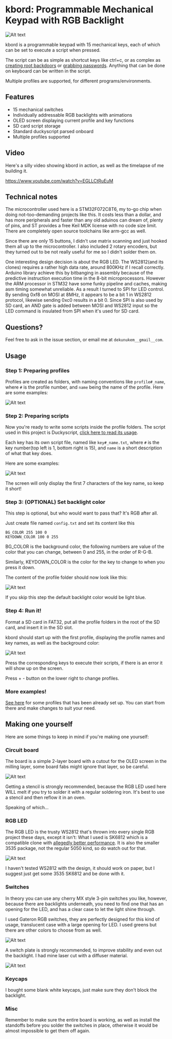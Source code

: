 # kbord: Programmable Mechanical Keypad with RGB Backlight

![Alt text](pics/title.jpg)

kbord is a programmable keypad with 15 mechanical keys, each of which can be set to execute a script when pressed.

The script can be as simple as shortcut keys like ctrl+c, or as complex as [creating root backdoors](https://github.com/hak5darren/USB-Rubber-Ducky/wiki/Payload---OSX-Root-Backdoor) or [grabbing passwords](https://github.com/hak5darren/USB-Rubber-Ducky/wiki/Payload---download-mimikatz%2C-grab-passwords-and-email-them-via-gmail). Anything that can be done on keyboard can be written in the script.

Multiple profiles are supported, for different programs/environments.

## Features

* 15 mechanical switches
* Individually addressable RGB backlights with animations
* OLED screen displaying current profile and key functions
* SD card script storage
* Standard duckyscript parsed onboard
* Multiple profiles supported

## Video

Here's a silly video showing kbord in action, as well as the timelapse of me building it.

https://www.youtube.com/watch?v=EGLLCtRuEuM

## Technical notes

The microcontroller used here is a STM32F072C8T6, my to-go chip when doing not-too-demanding projects like this. It costs less than a dollar, and has more peripherals and faster than any old aduinos can dream of, plenty of pins, and ST provides a free Keil MDK license with no code size limit. There are completely open source toolchains like arm-gcc as well.

Since there are only 15 buttons, I didn't use matrix scanning and just hooked them all up to the microcontroller. I also included 2 rotary encoders, but they turned out to be not really useful for me so I didn't solder them on.

One interesting design decision is about the RGB LED. The WS2812(and its clones) requires a rather high data rate, around 800KHz if I recall correctly. Arduino library achieve this by bitbanging in assembly because of the predictive instruction execution time in the 8-bit microprocessors. However the ARM processor in STM32 have some funky pipeline and caches, making asm timing somewhat unreliable. As a result I turned to SPI for LED control. By sending 0xf8 on MOSI at 8MHz, it appears to be a bit 1 in WS2812 protocol, likewise sending 0xc0 results in a bit 0. Since SPI is also used by SD card, an AND gate is added between MOSI and WS2812 input so the LED command is insulated from SPI when it's used for SD card.

## Questions?

Feel free to ask in the issue section, or email me at `dekunukem__gmail__com`.

## Usage

### Step 1: Preparing profiles

Profiles are created as folders, with naming conventions like `profile#_name`, where `#` is the profile number, and `name` being the name of the profile. Here are some examples:

![Alt text](pics/profile_examples.png)

### Step 2: Preparing scripts

Now you're ready to write some scripts inside the profile folders. The script used in this project is Duckyscript, [click here to read its usage](https://github.com/hak5darren/USB-Rubber-Ducky/wiki/Duckyscript).

Each key has its own script file, named like `key#_name.txt`, where `#` is the key number(top left is 1, bottom right is 15), and `name` is a short description of what that key does. 

Here are some examples:

![Alt text](pics/key_scripts.png)

The screen will only display the first 7 characters of the key name, so keep it short!

### Step 3: (OPTIONAL) Set backlight color

This step is optional, but who would want to pass that? It's RGB after all.

Just create file named `config.txt` and set its content like this 
```
BG_COLOR 255 100 0
KEYDOWN_COLOR 100 0 255
```
BG_COLOR is the background color, the following numbers are value of the color that you can change, between 0 and 255, in the order of R-G-B.

Similarly, KEYDOWN_COLOR is the color for the key to change to when you press it down.

The content of the profile folder should now look like this:

![Alt text](pics/config.png)

If you skip this step the default backlight color would be light blue.

### Step 4: Run it!

Format a SD card in FAT32, put all the profile folders in the root of the SD card, and insert it in the SD slot.

kbord should start up with the first profile, displaying the profile names and key names, as well as the background color:

![Alt text](pics/firefox_example.JPG)

Press the corresponding keys to execute their scripts, if there is an error it will show up on the screen.

Press + - button on the lower right to change profiles.

### More examples!

[See here](sample_SD_card) for some profiles that has been already set up. You can start from there and make changes to suit your need.

## Making one yourself

Here are some things to keep in mind if you're making one yourself:

### Circuit board

The board is a simple 2-layer board with a cutout for the OLED screen in the milling layer, some board fabs might ignore that layer, so be careful.

![Alt text](pics/pcb.jpg)

Getting a stencil is strongly recommended, because the RGB LED used here WILL melt if you try to solder it with a regular soldering iron. It's best to use a stencil and then reflow it in an oven.

Speaking of which...

### RGB LED

The RGB LED is the trusty WS2812 that's thrown into every single RGB project these days, except it isn't: What I used is SK6812 which is a compatible clone with [allegedly better performance](https://hackaday.com/2017/01/25/ws2812b-led-clones-work-better-than-originals/). It is also the smaller 3535 package, not the regular 5050 kind, so do watch out for that.

![Alt text](pics/led.jpg)

I haven't tested WS2812 with the design, it should work on paper, but I suggest just get some 3535 SK6812 and be done with it.

### Switches

In theory you can use any cherry MX style 3-pin switches you like, however, because there are backlights underneath, you need to find one that has an opening for the LED, and has a clear case to let the light shine through.

I used Gateron RGB switches, they are perfectly designed for this kind of usage, translucent case with a large opening for LED. I used greens but there are other colors to choose from as well.

![Alt text](pics/gateron.jpg)

A switch plate is strongly recommended, to improve stability and even out the backlight. I had mine laser cut with a diffuser material.

![Alt text](pics/plate.jpg)

### Keycaps

I bought some blank white keycaps, just make sure they don't block the backlight.

### Misc

Remember to make sure the entire board is working, as well as install the standoffs before you solder the switches in place, otherwise it would be almost impossible to get them off again.

